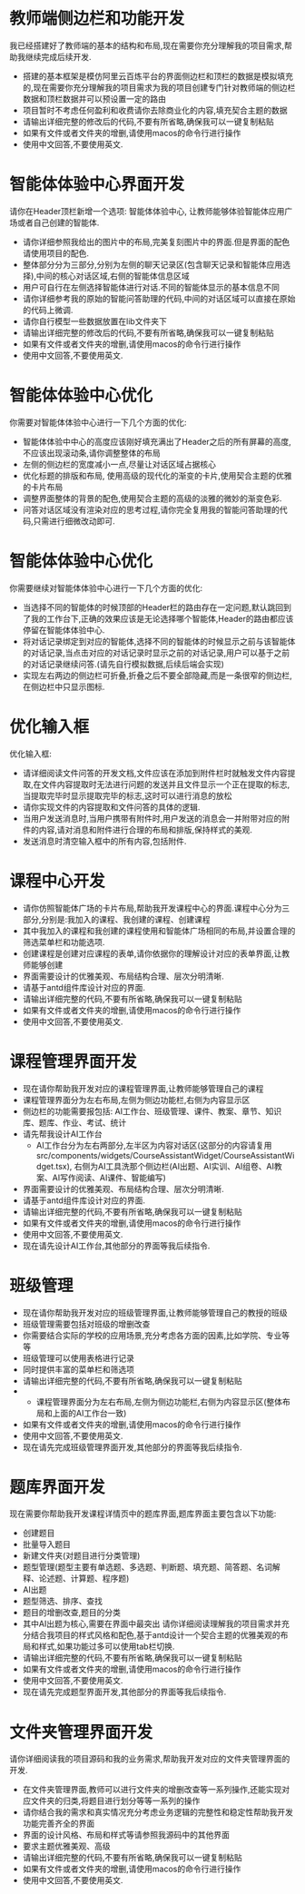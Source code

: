 # 教师端侧边栏和功能开发
我已经搭建好了教师端的基本的结构和布局,现在需要你充分理解我的项目需求,帮助我继续完成后续开发.
- 搭建的基本框架是模仿阿里云百炼平台的界面侧边栏和顶栏的数据是模拟填充的,现在需要你充分理解我的项目需求为我的项目创建专门针对教师端的侧边栏数据和顶栏数据并可以预设置一定的路由
- 项目暂时不考虑任何盈利和收费请你去除商业化的内容,填充契合主题的数据
- 请输出详细完整的修改后的代码,不要有所省略,确保我可以一键复制粘贴
- 如果有文件或者文件夹的增删,请使用macos的命令行进行操作
- 使用中文回答,不要使用英文.

# 智能体体验中心界面开发
请你在Header顶栏新增一个选项: 智能体体验中心, 让教师能够体验智能体应用广场或者自己创建的智能体.
- 请你详细参照我给出的图片中的布局,完美复刻图片中的界面.但是界面的配色请使用项目的配色.
- 整体部分分为三部分,分别为左侧的聊天记录区(包含聊天记录和智能体应用选择),中间的核心对话区域,右侧的智能体信息区域
- 用户可自行在左侧选择智能体进行对话.不同的智能体显示的基本信息不同
- 请你详细参考我的原始的智能问答助理的代码,中间的对话区域可以直接在原始的代码上微调.
- 请你自行模型一些数据放置在lib文件夹下
- 请输出详细完整的修改后的代码,不要有所省略,确保我可以一键复制粘贴
- 如果有文件或者文件夹的增删,请使用macos的命令行进行操作
- 使用中文回答,不要使用英文.

# 智能体体验中心优化
你需要对智能体体验中心进行一下几个方面的优化:
- 智能体体验中中心的高度应该刚好填充满出了Header之后的所有屏幕的高度,不应该出现滚动条,请你调整整体的布局
- 左侧的侧边栏的宽度减小一点,尽量让对话区域占据核心
- 优化标题的排版和布局, 使用高级的现代化的渐变的卡片,使用契合主题的优雅的卡片布局
- 调整界面整体的背景的配色,使用契合主题的高级的淡雅的微妙的渐变色彩.
- 问答对话区域没有渲染对应的思考过程,请你完全复用我的智能问答助理的代码,只需进行细微改动即可.

# 智能体体验中心优化
你需要继续对智能体体验中心进行一下几个方面的优化:
- 当选择不同的智能体的时候顶部的Header栏的路由存在一定问题,默认跳回到了我的工作台下,正确的效果应该是无论选择哪个智能体,Header的路由都应该停留在智能体体验中心.
- 将对话记录绑定到对应的智能体,选择不同的智能体的时候显示之前与该智能体的对话记录,当点击对应的对话记录时显示之前的对话记录,用户可以基于之前的对话记录继续问答.(请先自行模拟数据,后续后端会实现)
- 实现左右两边的侧边栏可折叠,折叠之后不要全部隐藏,而是一条很窄的侧边栏,在侧边栏中只显示图标.

# 优化输入框
优化输入框:

- 请详细阅读文件问答的开发文档,文件应该在添加到附件栏时就触发文件内容提取,在文件内容提取时无法进行问题的发送并且文件显示一个正在提取的标志,当提取完毕时显示提取完毕的标志,这时可以进行消息的放松
- 请你实现文件的内容提取和文件问答的具体的逻辑.
- 当用户发送消息时,当用户携带有附件时,用户发送的消息会一并附带对应的附件的内容,请对消息和附件进行合理的布局和排版,保持样式的美观.
- 发送消息时清空输入框中的所有内容,包括附件.

# 课程中心开发
- 请你仿照智能体广场的卡片布局,帮助我开发课程中心的界面.课程中心分为三部分,分别是:我加入的课程、我创建的课程、创建课程
- 其中我加入的课程和我创建的课程使用和智能体广场相同的布局,并设置合理的筛选菜单栏和功能选项.
- 创建课程是创建对应课程的表单,请你依据你的理解设计对应的表单界面,让教师能够创建
- 界面需要设计的优雅美观、布局结构合理、层次分明清晰.
- 请基于antd组件库设计对应的界面.
- 请输出详细完整的代码,不要有所省略,确保我可以一键复制粘贴
- 如果有文件或者文件夹的增删,请使用macos的命令行进行操作
- 使用中文回答,不要使用英文.

# 课程管理界面开发
- 现在请你帮助我开发对应的课程管理界面,让教师能够管理自己的课程
- 课程管理界面分为左右布局,左侧为侧边功能栏,右侧为内容显示区
- 侧边栏的功能需要报包括: AI工作台、班级管理、课件、教案、章节、知识库、题库、作业、考试、统计
- 请先帮我设计AI工作台
    - AI工作台分为左右两部分,左半区为内容对话区(这部分的内容请复用src/components/widgets/CourseAssistantWidget/CourseAssistantWidget.tsx), 右侧为AI工具洗那个侧边栏(AI出题、AI实训、AI组卷、AI教案、AI写作阅读、AI课件、智能编写)
- 界面需要设计的优雅美观、布局结构合理、层次分明清晰.
- 请基于antd组件库设计对应的界面.
- 请输出详细完整的代码,不要有所省略,确保我可以一键复制粘贴
- 如果有文件或者文件夹的增删,请使用macos的命令行进行操作
- 使用中文回答,不要使用英文.
- 现在请先设计AI工作台,其他部分的界面等我后续指令.

# 班级管理
- 现在请你帮助我开发对应的班级管理界面,让教师能够管理自己的教授的班级
- 班级管理需要包括对班级的增删改查
- 你需要结合实际的学校的应用场景,充分考虑各方面的因素,比如学院、专业等等
- 班级管理可以使用表格进行记录
- 同时提供丰富的菜单栏和筛选项
- 请输出详细完整的代码,不要有所省略,确保我可以一键复制粘贴
- - 课程管理界面分为左右布局,左侧为侧边功能栏,右侧为内容显示区(整体布局和上面的AI工作台一致)
- 如果有文件或者文件夹的增删,请使用macos的命令行进行操作
- 使用中文回答,不要使用英文.
- 现在请先完成班级管理界面开发,其他部分的界面等我后续指令.

# 题库界面开发
现在需要你帮助我开发课程详情页中的题库界面,题库界面主要包含以下功能:
- 创建题目
- 批量导入题目
- 新建文件夹(对题目进行分类管理)
- 题型管理(题型主要有单选题、多选题、判断题、填充题、简答题、名词解释、论述题、计算题、程序题)
- AI出题
- 题型筛选、排序、查找
- 题目的增删改查,题目的分类
- 其中AI出题为核心,需要在界面中最突出
请你详细阅读理解我的项目需求并充分结合我项目的样式风格和配色,基于antd设计一个契合主题的优雅美观的布局和样式,如果功能过多可以使用tab栏切换.
-  请输出详细完整的代码,不要有所省略,确保我可以一键复制粘贴
- 如果有文件或者文件夹的增删,请使用macos的命令行进行操作
- 使用中文回答,不要使用英文.
- 现在请先完成题型界面开发,其他部分的界面等我后续指令.

# 文件夹管理界面开发
请你详细阅读我的项目源码和我的业务需求,帮助我开发对应的文件夹管理界面的开发.
- 在文件夹管理界面,教师可以进行文件夹的增删改查等一系列操作,还能实现对应文件夹的归类,将题目进行划分等等一系列的操作
- 请你结合我的需求和真实情况充分考虑业务逻辑的完整性和稳定性帮助我开发功能完善齐全的界面
- 界面的设计风格、布局和样式等请参照我源码中的其他界面
- 要求主题优雅美观、高级
-  请输出详细完整的代码,不要有所省略,确保我可以一键复制粘贴
- 如果有文件或者文件夹的增删,请使用macos的命令行进行操作
- 使用中文回答,不要使用英文.
